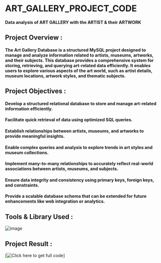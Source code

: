 # ART_GALLERY_PROJECT_CODE

#### Data analysis of ART GALLERY with the ARTIST & their ARTWORK 

## Project Overview :

#### The Art Gallery Database is a structured MySQL project designed to manage and analyze information related to artists, museums, artworks, and their subjects. This database provides a comprehensive system for storing, retrieving, and querying art-related data efficiently. It enables users to explore various aspects of the art world, such as artist details, museum locations, artwork styles, and thematic subjects.

## Project Objectives :

#### Develop a structured relational database to store and manage art-related information efficiently.

#### Facilitate quick retrieval of data using optimized SQL queries.

#### Establish relationships between artists, museums, and artworks to provide meaningful insights.

#### Enable complex queries and analysis to explore trends in art styles and museum collections.

#### Implement many-to-many relationships to accurately reflect real-world associations between artists, museums, and subjects.

#### Ensure data integrity and consistency using primary keys, foreign keys, and constraints.

#### Provide a scalable database schema that can be extended for future enhancements like web integration or analytics.

## Tools & Library Used :

![image](https://github.com/user-attachments/assets/dc671d71-6054-412f-b5a0-2c8500ad5c48)


## Project Result : 

[![Click here to get full code]()]
